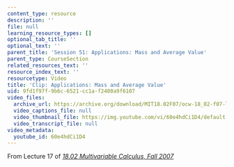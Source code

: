 ```yaml
---
content_type: resource
description: ''
file: null
learning_resource_types: []
optional_tab_title: ''
optional_text: ''
parent_title: 'Session 51: Applications: Mass and Average Value'
parent_type: CourseSection
related_resources_text: ''
resource_index_text: ''
resourcetype: Video
title: 'Clip: Applications: Mass and Average Value'
uid: 9fd1f97f-9b6c-6521-cc1a-f2400a9f6107
video_files:
  archive_url: https://archive.org/download/MIT18.02F07/ocw-18_02-f07-lec17_300k.mp4
  video_captions_file: null
  video_thumbnail_file: https://img.youtube.com/vi/60e4hdCi1D4/default.jpg
  video_transcript_file: null
video_metadata:
  youtube_id: 60e4hdCi1D4
---
```


From Lecture 17 of [_18.02 Multivariable Calculus, Fall 2007_](/courses/18-02-multivariable-calculus-fall-2007/pages/video-lectures)